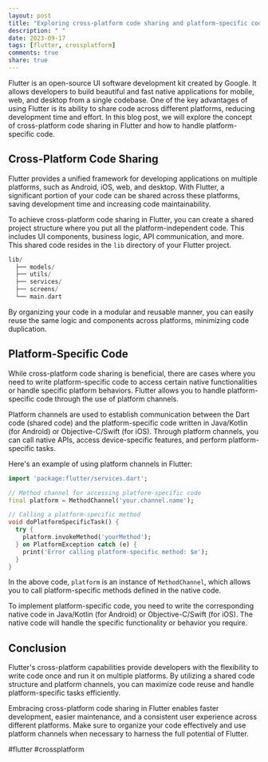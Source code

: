 ```yaml
---
layout: post
title: "Exploring cross-platform code sharing and platform-specific code in Flutter."
description: " "
date: 2023-09-17
tags: [flutter, crossplatform]
comments: true
share: true
---
```


Flutter is an open-source UI software development kit created by Google. It allows developers to build beautiful and fast native applications for mobile, web, and desktop from a single codebase. One of the key advantages of using Flutter is its ability to share code across different platforms, reducing development time and effort. In this blog post, we will explore the concept of cross-platform code sharing in Flutter and how to handle platform-specific code.

## Cross-Platform Code Sharing

Flutter provides a unified framework for developing applications on multiple platforms, such as Android, iOS, web, and desktop. With Flutter, a significant portion of your code can be shared across these platforms, saving development time and increasing code maintainability.

To achieve cross-platform code sharing in Flutter, you can create a shared project structure where you put all the platform-independent code. This includes UI components, business logic, API communication, and more. This shared code resides in the `lib` directory of your Flutter project.

```dart
lib/
  ├── models/
  ├── utils/
  ├── services/
  ├── screens/
  └── main.dart
```

By organizing your code in a modular and reusable manner, you can easily reuse the same logic and components across platforms, minimizing code duplication.

## Platform-Specific Code

While cross-platform code sharing is beneficial, there are cases where you need to write platform-specific code to access certain native functionalities or handle specific platform behaviors. Flutter allows you to handle platform-specific code through the use of platform channels.

Platform channels are used to establish communication between the Dart code (shared code) and the platform-specific code written in Java/Kotlin (for Android) or Objective-C/Swift (for iOS). Through platform channels, you can call native APIs, access device-specific features, and perform platform-specific tasks.

Here's an example of using platform channels in Flutter:

```dart
import 'package:flutter/services.dart';

// Method channel for accessing platform-specific code
final platform = MethodChannel('your.channel.name');

// Calling a platform-specific method
void doPlatformSpecificTask() {
  try {
    platform.invokeMethod('yourMethod');
  } on PlatformException catch (e) {
    print('Error calling platform-specific method: $e');
  }
}
```

In the above code, `platform` is an instance of `MethodChannel`, which allows you to call platform-specific methods defined in the native code.

To implement platform-specific code, you need to write the corresponding native code in Java/Kotlin (for Android) or Objective-C/Swift (for iOS). The native code will handle the specific functionality or behavior you require.

## Conclusion

Flutter's cross-platform capabilities provide developers with the flexibility to write code once and run it on multiple platforms. By utilizing a shared code structure and platform channels, you can maximize code reuse and handle platform-specific tasks efficiently.

Embracing cross-platform code sharing in Flutter enables faster development, easier maintenance, and a consistent user experience across different platforms. Make sure to organize your code effectively and use platform channels when necessary to harness the full potential of Flutter.

#flutter #crossplatform